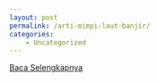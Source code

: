 ```yaml
---
layout: post
permalink: /arti-mimpi-laut-banjir/
categories:
    - Uncategorized
---
```


[Baca Selengkapnya](/02)